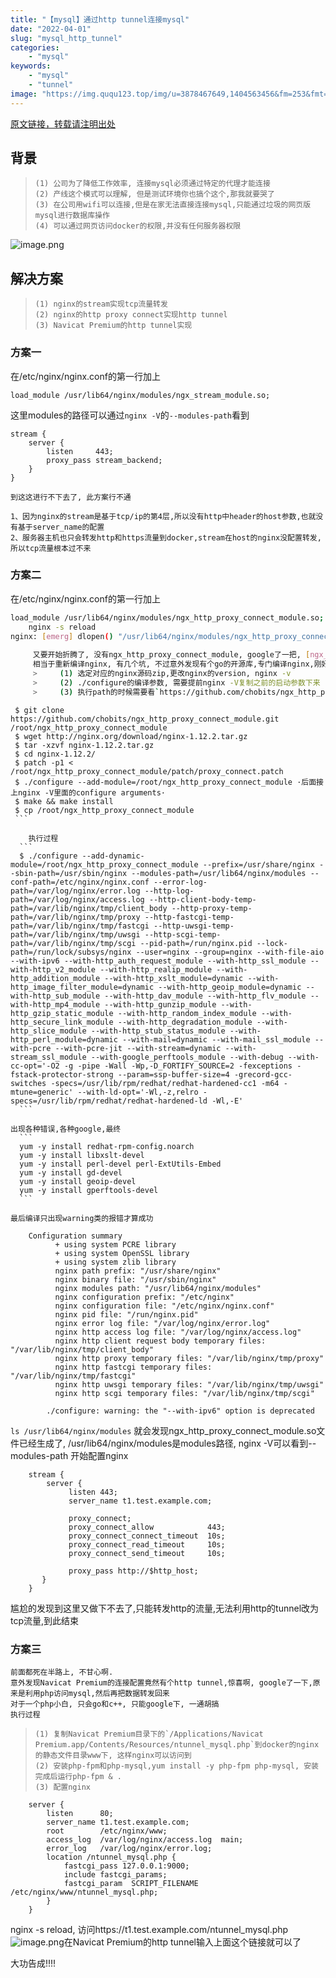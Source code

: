 ```yaml
---
title: "【mysql】通过http tunnel连接mysql"
date: "2022-04-01"
slug: "mysql_http_tunnel"
categories: 
    - "mysql"
keywords:
    - "mysql"
    - "tunnel"
image: "https://img.ququ123.top/img/u=3878467649,1404563456&fm=253&fmt=auto&app=138&f=JPEG"
---
```



[原文链接，转载请注明出处](https://www.ququ123.top/2024/03/ququ-blog)

背景
---

>     (1) 公司为了降低工作效率, 连接mysql必须通过特定的代理才能连接
>     (2) 产线这个模式可以理解, 但是测试环境你也搞个这个,那我就要哭了
>     (3) 在公司用wifi可以连接,但是在家无法直接连接mysql,只能通过垃圾的网页版mysql进行数据库操作
>     (4) 可以通过网页访问docker的权限,并没有任何服务器权限

![image.png](https://img.ququ123.top/img/403980092-5e8016c8c717a)

解决方案
---

>     (1) nginx的stream实现tcp流量转发
>     (2) nginx的http proxy connect实现http tunnel
>     (3) Navicat Premium的http tunnel实现

### 方案一

在/etc/nginx/nginx.conf的第一行加上

```
load_module /usr/lib64/nginx/modules/ngx_stream_module.so;
```

这里modules的路径可以通过`nginx -V`的`--modules-path`看到

```
stream {
    server {
        listen     443;
        proxy_pass stream_backend;
    }
}
```

    到这这进行不下去了, 此方案行不通
    
    1、因为nginx的stream是基于tcp/ip的第4层,所以没有http中header的host参数,也就没有基于server_name的配置
    2、服务器主机也只会转发http和https流量到docker,stream在host的nginx没配置转发,所以tcp流量根本过不来

### 方案二

在/etc/nginx/nginx.conf的第一行加上

```bash
load_module /usr/lib64/nginx/modules/ngx_http_proxy_connect_module.so;
    nginx -s reload   
nginx: [emerg] dlopen() "/usr/lib64/nginx/modules/ngx_http_proxy_connect_module.so" failed (/usr/lib64/nginx/modules/ngx_http_proxy_connect_module.so: cannot open shared object file: No such file or directory) in /etc/nginx/nginx.conf```
        
     又要开始折腾了, 没有ngx_http_proxy_connect_module, google了一把, [ngx_http_proxy_connect_module](https://github.com/chobits/ngx_http_proxy_connect_module)
     相当于重新编译nginx, 有几个坑, 不过意外发现有个go的开源库,专门编译nginx,刚好我是go开发,go的库[nginx-build](https://github.com/cubicdaiya/nginx-build), 但是下面说的跟这个库没关系, 只是打个go的广告^_^
     >     (1) 选定对应的nginx源码zip,更改nginx的version, nginx -v
     >     (2) ./configure的编译参数, 需要提前nginx -V复制之前的启动参数下来
     >     (3) 执行path的时候需要看`https://github.com/chobits/ngx_http_proxy_connect_module`的说明,哪个版本用哪个patch
```

     $ git clone https://github.com/chobits/ngx_http_proxy_connect_module.git /root/ngx_http_proxy_connect_module
     $ wget http://nginx.org/download/nginx-1.12.2.tar.gz
     $ tar -xzvf nginx-1.12.2.tar.gz
     $ cd nginx-1.12.2/
     $ patch -p1 < /root/ngx_http_proxy_connect_module/patch/proxy_connect.patch
     $ ./configure --add-module=/root/ngx_http_proxy_connect_module ·后面接上nginx -V里面的configure arguments·
     $ make && make install
     $ cp /root/ngx_http_proxy_connect_module
     ```
    
        执行过程
      ```
      $ ./configure --add-dynamic-module=/root/ngx_http_proxy_connect_module --prefix=/usr/share/nginx --sbin-path=/usr/sbin/nginx --modules-path=/usr/lib64/nginx/modules --conf-path=/etc/nginx/nginx.conf --error-log-path=/var/log/nginx/error.log --http-log-path=/var/log/nginx/access.log --http-client-body-temp-path=/var/lib/nginx/tmp/client_body --http-proxy-temp-path=/var/lib/nginx/tmp/proxy --http-fastcgi-temp-path=/var/lib/nginx/tmp/fastcgi --http-uwsgi-temp-path=/var/lib/nginx/tmp/uwsgi --http-scgi-temp-path=/var/lib/nginx/tmp/scgi --pid-path=/run/nginx.pid --lock-path=/run/lock/subsys/nginx --user=nginx --group=nginx --with-file-aio --with-ipv6 --with-http_auth_request_module --with-http_ssl_module --with-http_v2_module --with-http_realip_module --with-http_addition_module --with-http_xslt_module=dynamic --with-http_image_filter_module=dynamic --with-http_geoip_module=dynamic --with-http_sub_module --with-http_dav_module --with-http_flv_module --with-http_mp4_module --with-http_gunzip_module --with-http_gzip_static_module --with-http_random_index_module --with-http_secure_link_module --with-http_degradation_module --with-http_slice_module --with-http_stub_status_module --with-http_perl_module=dynamic --with-mail=dynamic --with-mail_ssl_module --with-pcre --with-pcre-jit --with-stream=dynamic --with-stream_ssl_module --with-google_perftools_module --with-debug --with-cc-opt='-O2 -g -pipe -Wall -Wp,-D_FORTIFY_SOURCE=2 -fexceptions -fstack-protector-strong --param=ssp-buffer-size=4 -grecord-gcc-switches -specs=/usr/lib/rpm/redhat/redhat-hardened-cc1 -m64 -mtune=generic' --with-ld-opt='-Wl,-z,relro -specs=/usr/lib/rpm/redhat/redhat-hardened-ld -Wl,-E'
      ```
    
    出现各种错误,各种google,最终
      ```
      yum -y install redhat-rpm-config.noarch
      yum -y install libxslt-devel 
      yum -y install perl-devel perl-ExtUtils-Embed 
      yum -y install gd-devel
      yum -y install geoip-devel
      yum -y install gperftools-devel
      ```
    
    最后编译只出现warning类的报错才算成功

```
    Configuration summary
          + using system PCRE library
          + using system OpenSSL library
          + using system zlib library
          nginx path prefix: "/usr/share/nginx"
          nginx binary file: "/usr/sbin/nginx"
          nginx modules path: "/usr/lib64/nginx/modules"
          nginx configuration prefix: "/etc/nginx"
          nginx configuration file: "/etc/nginx/nginx.conf"
          nginx pid file: "/run/nginx.pid"
          nginx error log file: "/var/log/nginx/error.log"
          nginx http access log file: "/var/log/nginx/access.log"
          nginx http client request body temporary files: "/var/lib/nginx/tmp/client_body"
          nginx http proxy temporary files: "/var/lib/nginx/tmp/proxy"
          nginx http fastcgi temporary files: "/var/lib/nginx/tmp/fastcgi"
          nginx http uwsgi temporary files: "/var/lib/nginx/tmp/uwsgi"
          nginx http scgi temporary files: "/var/lib/nginx/tmp/scgi"

        ./configure: warning: the "--with-ipv6" option is deprecated
```

`ls /usr/lib64/nginx/modules` 就会发现ngx_http_proxy_connect_module.so文件已经生成了, /usr/lib64/nginx/modules是modules路径, nginx -V可以看到--modules-path
开始配置nginx

```
    stream {
        server {
             listen 443;
             server_name t1.test.example.com;

             proxy_connect;
             proxy_connect_allow            443;
             proxy_connect_connect_timeout  10s;
             proxy_connect_read_timeout     10s;
             proxy_connect_send_timeout     10s;

             proxy_pass http://$http_host;
       }
    }
```


尴尬的发现到这里又做下不去了,只能转发http的流量,无法利用http的tunnel改为tcp流量,到此结束

### 方案三

    前面都死在半路上, 不甘心啊. 
    意外发现Navicat Premium的连接配置竟然有个http tunnel,惊喜啊, google了一下,原来是利用php访问mysql,然后再把数据转发回来
    对于一个php小白, 只会go和c++, 只能google下, 一通胡搞
    执行过程

  >     (1) 复制Navicat Premium目录下的`/Applications/Navicat Premium.app/Contents/Resources/ntunnel_mysql.php`到docker的nginx的静态文件目录www下, 这样nginx可以访问到
  >     (2) 安装php-fpm和php-mysql,yum install -y php-fpm php-mysql, 安装完成后运行php-fpm & .
  >     (3) 配置nginx

```
    server {
        listen      80;
        server_name t1.test.example.com;
        root        /etc/nginx/www;
        access_log  /var/log/nginx/access.log  main;
        error_log   /var/log/nginx/error.log;
        location /ntunnel_mysql.php {
            fastcgi_pass 127.0.0.1:9000;
            include fastcgi_params;
            fastcgi_param  SCRIPT_FILENAME /etc/nginx/www/ntunnel_mysql.php;
        }
    }
```

nginx -s reload, 访问https://t1.test.example.com/ntunnel_mysql.php
     ![image.png](https://img.ququ123.top/img/bVbFgcl)在Navicat Premium的http tunnel输入上面这个链接就可以了

大功告成!!!!
    